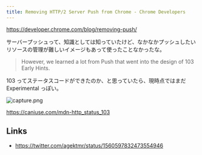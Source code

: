 ```yaml
---
title: Removing HTTP/2 Server Push from Chrome - Chrome Developers
---
```


https://developer.chrome.com/blog/removing-push/

サーバープッシュって、知識としては知っていたけど、なかなかプッシュしたいリソースの管理が難しいイメージもあって使ったことなかったな。

> However, we learned a lot from Push that went into the design of 103 Early Hints.

103 ってステータスコードができたのか、と思っていたら、現時点ではまだ Experimental っぽい。

![capture.png](https://mryhryki.com/file/Uj735EpNl3g59UmBNZyvT6NM2UjY49Uh8c1haYHXwqZCnBNQ.png)

https://caniuse.com/mdn-http_status_103

## Links

- https://twitter.com/agektmr/status/1560597832473554946

